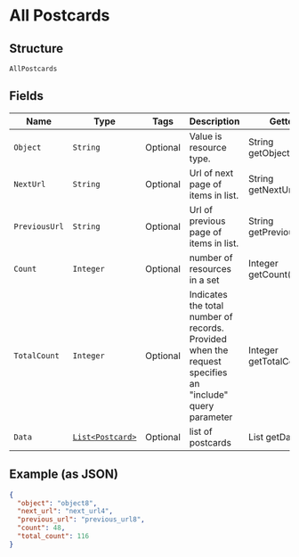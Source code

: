 
# All Postcards

## Structure

`AllPostcards`

## Fields

| Name | Type | Tags | Description | Getter | Setter |
|  --- | --- | --- | --- | --- | --- |
| `Object` | `String` | Optional | Value is resource type. | String getObject() | setObject(String object) |
| `NextUrl` | `String` | Optional | Url of next page of items in list. | String getNextUrl() | setNextUrl(String nextUrl) |
| `PreviousUrl` | `String` | Optional | Url of previous page of items in list. | String getPreviousUrl() | setPreviousUrl(String previousUrl) |
| `Count` | `Integer` | Optional | number of resources in a set | Integer getCount() | setCount(Integer count) |
| `TotalCount` | `Integer` | Optional | Indicates the total number of records. Provided when the request specifies an "include" query parameter | Integer getTotalCount() | setTotalCount(Integer totalCount) |
| `Data` | [`List<Postcard>`](../../doc/models/postcard.md) | Optional | list of postcards | List<Postcard> getData() | setData(List<Postcard> data) |

## Example (as JSON)

```json
{
  "object": "object8",
  "next_url": "next_url4",
  "previous_url": "previous_url8",
  "count": 48,
  "total_count": 116
}
```

